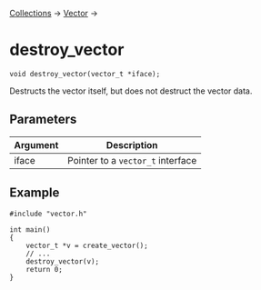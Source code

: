 [Collections](../collections.md) &rarr; [Vector](vector.md) &rarr;

# destroy_vector

    void destroy_vector(vector_t *iface);

Destructs the vector itself, but does not destruct the vector data.

## Parameters

Argument|Description
--------|-----------
iface|Pointer to a `vector_t` interface

## Example

    #include "vector.h"

    int main()
    {
        vector_t *v = create_vector();
        // ...
        destroy_vector(v);
        return 0;
    }
